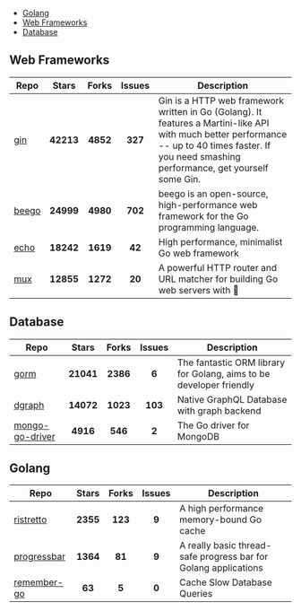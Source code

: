 
- [Golang](#golang)
- [Web Frameworks](#web-frameworks)
- [Database](#database)

## Web Frameworks

| Repo | Stars  | Forks  | Issues | Description |
| ---- | :----: | :----: | :----: | ----------- |
| [gin](https://github.com/gin-gonic/gin) | **42213** | **4852** | **327** | Gin is a HTTP web framework written in Go (Golang). It features a Martini-like API with much better performance -- up to 40 times faster. If you need smashing performance, get yourself some Gin. |
| [beego](https://github.com/astaxie/beego) | **24999** | **4980** | **702** | beego is an open-source, high-performance web framework for the Go programming language. |
| [echo](https://github.com/labstack/echo) | **18242** | **1619** | **42** | High performance, minimalist Go web framework |
| [mux](https://github.com/gorilla/mux) | **12855** | **1272** | **20** | A powerful HTTP router and URL matcher for building Go web servers with 🦍 |

## Database

| Repo | Stars  | Forks  | Issues | Description |
| ---- | :----: | :----: | :----: | ----------- |
| [gorm](https://github.com/go-gorm/gorm) | **21041** | **2386** | **6** | The fantastic ORM library for Golang, aims to be developer friendly |
| [dgraph](https://github.com/dgraph-io/dgraph) | **14072** | **1023** | **103** | Native GraphQL Database with graph backend |
| [mongo-go-driver](https://github.com/mongodb/mongo-go-driver) | **4916** | **546** | **2** | The Go driver for MongoDB |

## Golang

| Repo | Stars  | Forks  | Issues | Description |
| ---- | :----: | :----: | :----: | ----------- |
| [ristretto](https://github.com/dgraph-io/ristretto) | **2355** | **123** | **9** | A high performance memory-bound Go cache |
| [progressbar](https://github.com/schollz/progressbar) | **1364** | **81** | **9** | A really basic thread-safe progress bar for Golang applications |
| [remember-go](https://github.com/rocketlaunchr/remember-go) | **63** | **5** | **0** | Cache Slow Database Queries |
